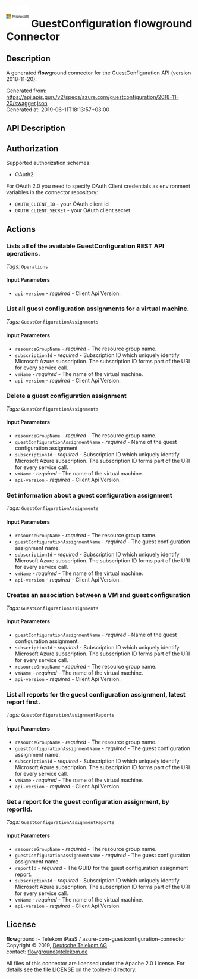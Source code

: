 # ![LOGO](logo.png) GuestConfiguration **flow**ground Connector

## Description

A generated **flow**ground connector for the GuestConfiguration API (version 2018-11-20).

Generated from: https://api.apis.guru/v2/specs/azure.com/guestconfiguration/2018-11-20/swagger.json<br/>
Generated at: 2019-06-11T18:13:57+03:00

## API Description



## Authorization

Supported authorization schemes:
- OAuth2

For OAuth 2.0 you need to specify OAuth Client credentials as environment variables in the connector repository:
* `OAUTH_CLIENT_ID` - your OAuth client id
* `OAUTH_CLIENT_SECRET` - your OAuth client secret

## Actions

### Lists all of the available GuestConfiguration REST API operations.

*Tags:* `Operations`

#### Input Parameters
* `api-version` - _required_ - Client Api Version.

### List all guest configuration assignments for a virtual machine.

*Tags:* `GuestConfigurationAssignments`

#### Input Parameters
* `resourceGroupName` - _required_ - The resource group name.
* `subscriptionId` - _required_ - Subscription ID which uniquely identify Microsoft Azure subscription. The subscription ID forms part of the URI for every service call.
* `vmName` - _required_ - The name of the virtual machine.
* `api-version` - _required_ - Client Api Version.

### Delete a guest configuration assignment

*Tags:* `GuestConfigurationAssignments`

#### Input Parameters
* `resourceGroupName` - _required_ - The resource group name.
* `guestConfigurationAssignmentName` - _required_ - Name of the guest configuration assignment
* `subscriptionId` - _required_ - Subscription ID which uniquely identify Microsoft Azure subscription. The subscription ID forms part of the URI for every service call.
* `vmName` - _required_ - The name of the virtual machine.
* `api-version` - _required_ - Client Api Version.

### Get information about a guest configuration assignment

*Tags:* `GuestConfigurationAssignments`

#### Input Parameters
* `resourceGroupName` - _required_ - The resource group name.
* `guestConfigurationAssignmentName` - _required_ - The guest configuration assignment name.
* `subscriptionId` - _required_ - Subscription ID which uniquely identify Microsoft Azure subscription. The subscription ID forms part of the URI for every service call.
* `vmName` - _required_ - The name of the virtual machine.
* `api-version` - _required_ - Client Api Version.

### Creates an association between a VM and guest configuration

*Tags:* `GuestConfigurationAssignments`

#### Input Parameters
* `guestConfigurationAssignmentName` - _required_ - Name of the guest configuration assignment.
* `subscriptionId` - _required_ - Subscription ID which uniquely identify Microsoft Azure subscription. The subscription ID forms part of the URI for every service call.
* `resourceGroupName` - _required_ - The resource group name.
* `vmName` - _required_ - The name of the virtual machine.
* `api-version` - _required_ - Client Api Version.

### List all reports for the guest configuration assignment, latest report first.

*Tags:* `GuestConfigurationAssignmentReports`

#### Input Parameters
* `resourceGroupName` - _required_ - The resource group name.
* `guestConfigurationAssignmentName` - _required_ - The guest configuration assignment name.
* `subscriptionId` - _required_ - Subscription ID which uniquely identify Microsoft Azure subscription. The subscription ID forms part of the URI for every service call.
* `vmName` - _required_ - The name of the virtual machine.
* `api-version` - _required_ - Client Api Version.

### Get a report for the guest configuration assignment, by reportId.

*Tags:* `GuestConfigurationAssignmentReports`

#### Input Parameters
* `resourceGroupName` - _required_ - The resource group name.
* `guestConfigurationAssignmentName` - _required_ - The guest configuration assignment name.
* `reportId` - _required_ - The GUID for the guest configuration assignment report.
* `subscriptionId` - _required_ - Subscription ID which uniquely identify Microsoft Azure subscription. The subscription ID forms part of the URI for every service call.
* `vmName` - _required_ - The name of the virtual machine.
* `api-version` - _required_ - Client Api Version.

## License

**flow**ground :- Telekom iPaaS / azure-com-guestconfiguration-connector<br/>
Copyright © 2019, [Deutsche Telekom AG](https://www.telekom.de)<br/>
contact: flowground@telekom.de

All files of this connector are licensed under the Apache 2.0 License. For details
see the file LICENSE on the toplevel directory.
